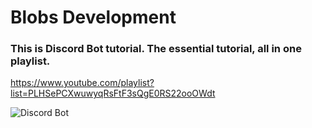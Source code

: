 # Blobs Development
### This is Discord Bot tutorial. The essential tutorial, all in one playlist.

https://www.youtube.com/playlist?list=PLHSePCXwuwyqRsFtF3sQgE0RS22ooOWdt <br>

![Discord Bot](https://repository-images.githubusercontent.com/244595434/eb814580-7296-11ea-9bb4-906216da8304)
